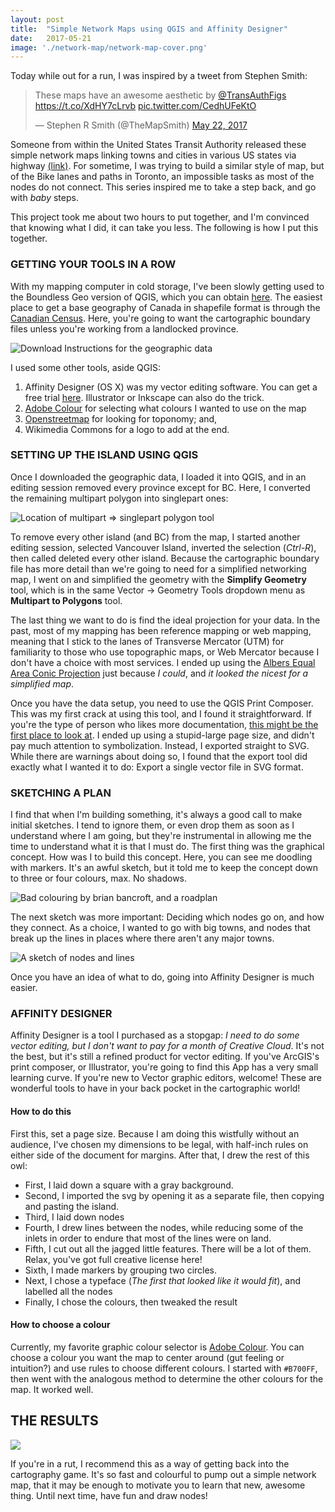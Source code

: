 ```yaml
---
layout: post
title:  "Simple Network Maps using QGIS and Affinity Designer"
date:   2017-05-21
image: './network-map/network-map-cover.png'
---
```

Today while out for a run, I was inspired by a tweet from Stephen Smith:
<blockquote class="twitter-tweet" data-lang="en"><p lang="en" dir="ltr" style="margin-left:auto;margin-right:auto;">These maps have an awesome aesthetic by <a href="https://twitter.com/TransAuthFigs">@TransAuthFigs</a> <a href="https://t.co/XdHY7cLrvb">https://t.co/XdHY7cLrvb</a> <a href="https://t.co/CedhUFeKtO">pic.twitter.com/CedhUFeKtO</a></p>&mdash; Stephen R Smith (@TheMapSmith) <a href="https://twitter.com/TheMapSmith/status/866662561684611072">May 22, 2017</a></blockquote>
<script async src="//platform.twitter.com/widgets.js" charset="utf-8"></script>

Someone from within the United States Transit Authority released these simple network maps linking towns and cities in various US states via highway [(link)](https://www.transitauthorityfigures.com/projects/united-states-schematic-maps/). For sometime, I was trying to build a similar style of map, but of the Bike lanes and paths in Toronto, an impossible tasks as most of the nodes do not connect. This series inspired me to take a step back, and go with _baby_ steps. 

This project took me about two hours to put together, and I'm convinced that knowing what I did, it can take you less. The following is how I put this together.


### GETTING YOUR TOOLS IN A ROW

With my mapping computer in cold storage, I've been slowly getting used to the Boundless Geo version of QGIS, which you can obtain [here](https://connect.boundlessgeo.com/). The easiest place to get a base geography of Canada in shapefile format is through the [Canadian Census](http://www12.statcan.gc.ca/census-recensement/2011/geo/bound-limit/bound-limit-2011-eng.cfm). Here, you're going to want the cartographic boundary files unless you're working from a landlocked province. 

![Download Instructions for the geographic data](../../assets/img/network-map/census-download.png)

I used some other tools, aside QGIS:
1. Affinity Designer (OS X) was my vector editing software. You can get a free trial [here](https://affinity.serif.com/en-gb/signup/trial/designer/). Illustrator or Inkscape can also do the trick.
2. [Adobe Colour](http://color.adobe.com) for selecting what colours I wanted to use on the map
3. [Openstreetmap](http://openstreetmap.org) for looking for toponomy; and,
4. Wikimedia Commons for a logo to add at the end.

### SETTING UP THE ISLAND USING QGIS

Once I downloaded the geographic data, I loaded it into QGIS, and in an editing session removed every province except for BC. Here, I converted the remaining multipart polygon into singlepart ones:

![Location of multipart => singlepart polygon tool](../../assets/img/network-map/single-to-multipart.png)

To remove every other island (and BC) from the map, I started another editing session, selected Vancouver Island, inverted the selection (_Ctrl-R_), then called deleted every other island. Because the cartographic boundary file has more detail than we're going to need for a simplified networking map, I went on and simplified the geometry with the **Simplify Geometry** tool, which is in the same Vector -> Geometry Tools dropdown menu as **Multipart to Polygons** tool. 

The last thing we want to do is find the ideal projection for your data. In the past, most of my mapping has been reference mapping or web mapping, meaning that I stick to the lanes of Transverse Mercator (UTM) for familiarity to those who use topographic maps, or Web Mercator because I don't have a choice with most services. I ended up using the [Albers Equal Area Conic Projection](https://en.wikipedia.org/wiki/Albers_projection) just because _I could_, and _it looked the nicest for a simplified map_. 

Once you have the data setup, you need to use the QGIS Print Composer. This was my first crack at using this tool, and I found it straightforward. If you're the type of person who likes more documentation, [this might be the first place to look at](http://docs.qgis.org/2.0/en/docs/user_manual/print_composer/print_composer.html). I ended up using a stupid-large page size, and didn't pay much attention to symbolization. Instead, I exported straight to SVG. While there are warnings about doing so, I found that the export tool did exactly what I wanted it to do: Export a single vector file in SVG format. 

### SKETCHING A PLAN

I find that when I'm building something, it's always a good call to make initial sketches. I tend to ignore them, or even drop them as soon as I understand where I am going, but they're instrumental in allowing me the time to understand what it is that I must do. The first thing was the graphical concept. How was I to build this concept. Here, you can see me doodling with markers. It's an awful sketch, but it told me to keep the concept down to three or four colours, max. No shadows. 

![Bad colouring by brian bancroft, and a roadplan](../../assets/img/network-map/graphic-conept.png)

The next sketch was more important: Deciding which nodes go on, and how they connect. As a choice, I wanted to go with big towns, and nodes that break up the lines in places where there aren't any major towns. 

![A sketch of nodes and lines](../../assets/img/network-map/node-concept.png)

Once you have an idea of what to do, going into Affinity Designer is much easier.

### AFFINITY DESIGNER

Affinity Designer is a tool I purchased as a stopgap: _I need to do some vector editing, but I don't want to pay for a month of Creative Cloud_. It's not the best, but it's still a refined product for vector editing. If you've ArcGIS's print composer, or Illustrator, you're going to find this App has a very small learning curve. If you're new to Vector graphic editors, welcome! These are wonderful tools to have in your back pocket in the cartographic world!

#### How to do this

First this, set a page size. Because I am doing this wistfully without an audience, I've chosen my dimensions to be legal, with half-inch rules on either side of the document for margins. After that, I drew the rest of this owl:

- First, I laid down a square with a gray background.
- Second, I imported the svg by opening it as a separate file, then copying and pasting the island.
- Third, I laid down nodes
- Fourth, I drew lines between the nodes, while reducing some of the inlets in order to endure that most of the lines were on land. 
- Fifth, I cut out all the jagged little features. There will be a lot of them. Relax, you've got full creative license here!
- Sixth, I made markers by grouping two circles. 
- Next, I chose a typeface (_The first that looked like it would fit_), and labelled all the nodes
- Finally, I chose the colours, then tweaked the result

#### How to choose a colour

Currently, my favorite graphic colour selector is [Adobe Colour](https://color.adobe.com). You can choose a colour you want the map to center around (gut feeling or intuition?) and use rules to choose different colours. I started with `#B700FF`, then went with the analogous method to determine the other colours for the map. It worked well. 


## THE RESULTS

![](../../assets/img/conic_map_final.png)

If you're in a rut, I recommend this as a way of getting back into the cartography game. It's so fast and colourful to pump out a simple network map, that it may be enough to motivate you to learn that new, awesome thing. Until next time, have fun and draw nodes!
